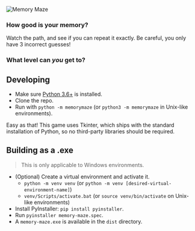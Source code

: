 ![Memory Maze](assets/memory-maze-logo.png "Memory Maze")

### How good is your memory?

Watch the path, and see if you can repeat it exactly. Be careful, you only have 3 incorrect guesses!

### What level can ***you*** get to?

## Developing

- Make sure [Python 3.6+](https://www.python.org/) is installed.
- Clone the repo.
- Run with `python -m memorymaze` (or `python3 -m memorymaze` in Unix-like environments).

Easy as that! This game uses Tkinter, which ships with the standard installation of Python, so no third-party libraries should be required.

## Building as a .exe

> This is only applicable to Windows environments.

- (Optional) Create a virtual environment and activate it.
    - `python -m venv venv` (or `python -m venv [desired-virtual-environment-name]`)
    - `venv/Scripts/activate.bat` (or `source venv/bin/activate` on Unix-like environments)
- Install PyInstaller: `pip install pyinstaller`.
- Run `pyinstaller memory-maze.spec`.
- A `memory-maze.exe` is available in the `dist` directory.
